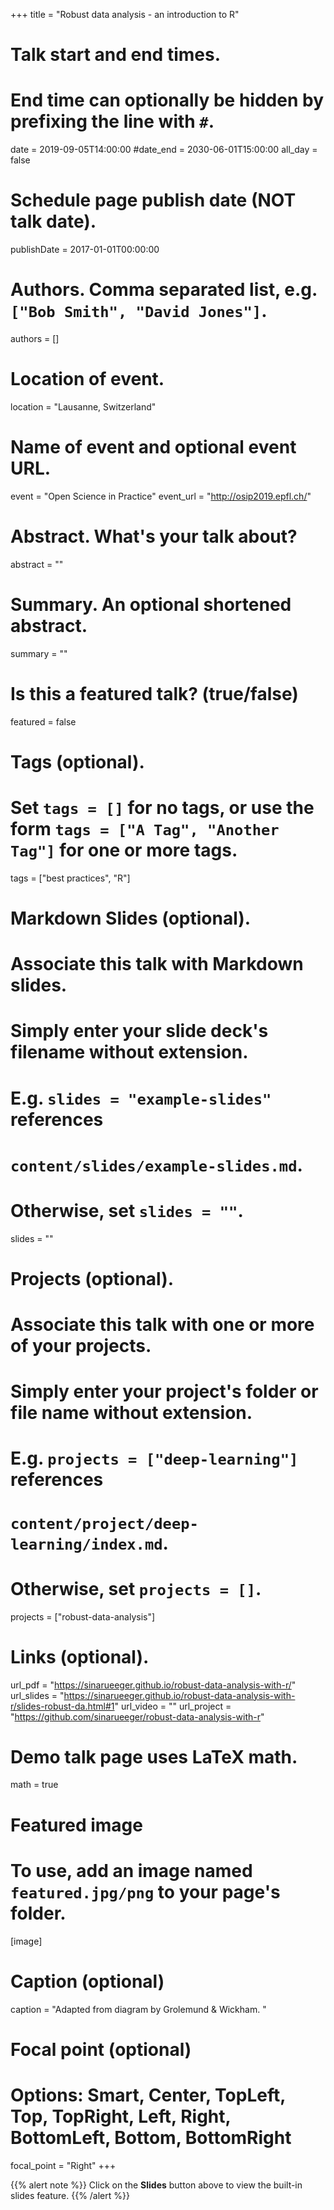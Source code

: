 +++
title = "Robust data analysis - an introduction to R"

# Talk start and end times.
#   End time can optionally be hidden by prefixing the line with `#`.
date = 2019-09-05T14:00:00
#date_end = 2030-06-01T15:00:00
all_day = false

# Schedule page publish date (NOT talk date).
publishDate = 2017-01-01T00:00:00

# Authors. Comma separated list, e.g. `["Bob Smith", "David Jones"]`.
authors = []

# Location of event.
location = "Lausanne, Switzerland"

# Name of event and optional event URL.
event = "Open Science in Practice"
event_url = "http://osip2019.epfl.ch/"

# Abstract. What's your talk about?
abstract = ""

# Summary. An optional shortened abstract.
summary = ""

# Is this a featured talk? (true/false)
featured = false

# Tags (optional).
#   Set `tags = []` for no tags, or use the form `tags = ["A Tag", "Another Tag"]` for one or more tags.
tags = ["best practices", "R"]

# Markdown Slides (optional).
#   Associate this talk with Markdown slides.
#   Simply enter your slide deck's filename without extension.
#   E.g. `slides = "example-slides"` references 
#   `content/slides/example-slides.md`.
#   Otherwise, set `slides = ""`.
slides = ""


# Projects (optional).
#   Associate this talk with one or more of your projects.
#   Simply enter your project's folder or file name without extension.
#   E.g. `projects = ["deep-learning"]` references 
#   `content/project/deep-learning/index.md`.
#   Otherwise, set `projects = []`.
projects = ["robust-data-analysis"]

# Links (optional).
url_pdf = "https://sinarueeger.github.io/robust-data-analysis-with-r/"
url_slides = "https://sinarueeger.github.io/robust-data-analysis-with-r/slides-robust-da.html#1"
url_video = ""
url_project = "https://github.com/sinarueeger/robust-data-analysis-with-r"


# Demo talk page uses LaTeX math.
math = true

# Featured image
# To use, add an image named `featured.jpg/png` to your page's folder. 
[image]
  # Caption (optional)
  caption = "Adapted from diagram by Grolemund & Wickham. "

  # Focal point (optional)
  # Options: Smart, Center, TopLeft, Top, TopRight, Left, Right, BottomLeft, Bottom, BottomRight
  focal_point = "Right"
+++

{{% alert note %}}
Click on the **Slides** button above to view the built-in slides feature.
{{% /alert %}}
